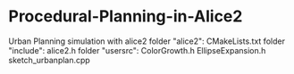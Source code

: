 # Procedural-Planning-in-Alice2
Urban Planning simulation with alice2
folder "alice2":  CMakeLists.txt
folder "include": alice2.h
folder "usersrc": ColorGrowth.h
                  EllipseExpansion.h
                  sketch_urbanplan.cpp
